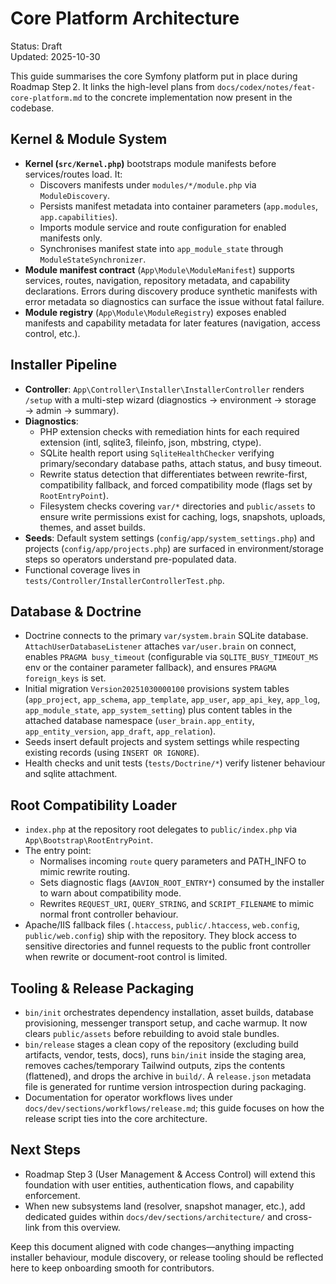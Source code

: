 # Core Platform Architecture

Status: Draft  
Updated: 2025-10-30

This guide summarises the core Symfony platform put in place during Roadmap Step 2. It links the high-level plans from `docs/codex/notes/feat-core-platform.md` to the concrete implementation now present in the codebase.

## Kernel & Module System

- **Kernel (`src/Kernel.php`)** bootstraps module manifests before services/routes load. It:
  - Discovers manifests under `modules/*/module.php` via `ModuleDiscovery`.
  - Persists manifest metadata into container parameters (`app.modules`, `app.capabilities`).
  - Imports module service and route configuration for enabled manifests only.
  - Synchronises manifest state into `app_module_state` through `ModuleStateSynchronizer`.
- **Module manifest contract** (`App\Module\ModuleManifest`) supports services, routes, navigation, repository metadata, and capability declarations. Errors during discovery produce synthetic manifests with error metadata so diagnostics can surface the issue without fatal failure.
- **Module registry** (`App\Module\ModuleRegistry`) exposes enabled manifests and capability metadata for later features (navigation, access control, etc.).

## Installer Pipeline

- **Controller**: `App\Controller\Installer\InstallerController` renders `/setup` with a multi-step wizard (diagnostics → environment → storage → admin → summary).
- **Diagnostics**:
  - PHP extension checks with remediation hints for each required extension (intl, sqlite3, fileinfo, json, mbstring, ctype).
  - SQLite health report using `SqliteHealthChecker` verifying primary/secondary database paths, attach status, and busy timeout.
  - Rewrite status detection that differentiates between rewrite-first, compatibility fallback, and forced compatibility mode (flags set by `RootEntryPoint`).
  - Filesystem checks covering `var/*` directories and `public/assets` to ensure write permissions exist for caching, logs, snapshots, uploads, themes, and asset builds.
- **Seeds**: Default system settings (`config/app/system_settings.php`) and projects (`config/app/projects.php`) are surfaced in environment/storage steps so operators understand pre-populated data.
- Functional coverage lives in `tests/Controller/InstallerControllerTest.php`.

## Database & Doctrine

- Doctrine connects to the primary `var/system.brain` SQLite database. `AttachUserDatabaseListener` attaches `var/user.brain` on connect, enables `PRAGMA busy_timeout` (configurable via `SQLITE_BUSY_TIMEOUT_MS` env or the container parameter fallback), and ensures `PRAGMA foreign_keys` is set.
- Initial migration `Version20251030000100` provisions system tables (`app_project`, `app_schema`, `app_template`, `app_user`, `app_api_key`, `app_log`, `app_module_state`, `app_system_setting`) plus content tables in the attached database namespace (`user_brain.app_entity`, `app_entity_version`, `app_draft`, `app_relation`).
- Seeds insert default projects and system settings while respecting existing records (using `INSERT OR IGNORE`).
- Health checks and unit tests (`tests/Doctrine/*`) verify listener behaviour and sqlite attachment.

## Root Compatibility Loader

- `index.php` at the repository root delegates to `public/index.php` via `App\Bootstrap\RootEntryPoint`.
- The entry point:
  - Normalises incoming `route` query parameters and PATH_INFO to mimic rewrite routing.
  - Sets diagnostic flags (`AAVION_ROOT_ENTRY*`) consumed by the installer to warn about compatibility mode.
  - Rewrites `REQUEST_URI`, `QUERY_STRING`, and `SCRIPT_FILENAME` to mimic normal front controller behaviour.
- Apache/IIS fallback files (`.htaccess`, `public/.htaccess`, `web.config`, `public/web.config`) ship with the repository. They block access to sensitive directories and funnel requests to the public front controller when rewrite or document-root control is limited.

## Tooling & Release Packaging

- `bin/init` orchestrates dependency installation, asset builds, database provisioning, messenger transport setup, and cache warmup. It now clears `public/assets` before rebuilding to avoid stale bundles.
- `bin/release` stages a clean copy of the repository (excluding build artifacts, vendor, tests, docs), runs `bin/init` inside the staging area, removes caches/temporary Tailwind outputs, zips the contents (flattened), and drops the archive in `build/`. A `release.json` metadata file is generated for runtime version introspection during packaging.
- Documentation for operator workflows lives under `docs/dev/sections/workflows/release.md`; this guide focuses on how the release script ties into the core architecture.

## Next Steps

- Roadmap Step 3 (User Management & Access Control) will extend this foundation with user entities, authentication flows, and capability enforcement.
- When new subsystems land (resolver, snapshot manager, etc.), add dedicated guides within `docs/dev/sections/architecture/` and cross-link from this overview.

Keep this document aligned with code changes—anything impacting installer behaviour, module discovery, or release tooling should be reflected here to keep onboarding smooth for contributors.

